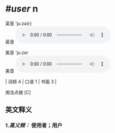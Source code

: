 # ***\#user*** n
英音 'juːzə(r)  
英音
<audio src="./media/user-B.aac" controls="controls"></audio>

美音 'juːzər  
美音
<audio src="./media/user.aac" controls="controls"></audio>



| 词频 4 | 口语 1 | 书面 3 |  

用法点拨  [C]

英文释义
---
### 1.*高义频：* **使用者；用户**  


